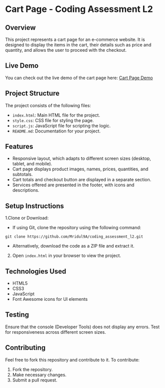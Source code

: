 # Cart Page - Coding Assessment L2

## Overview
This project represents a cart page for an e-commerce website. It is designed to display the items in
the cart, their details such as price and quantity, and allows the user to proceed with the checkout.

## Live Demo

You can check out the live demo of the cart page here: [Cart Page Demo](https://coding-assessment-l2-nine.vercel.app//)

## Project Structure
The project consists of the following files:
- `index.html`: Main HTML file for the project.
- `style.css`: CSS file for styling the page.
- `script.js`: JavaScript file for scripting the logic.
- `README.md`: Documentation for your project.

## Features
- Responsive layout, which adapts to different screen sizes (desktop, tablet, and mobile).
- Cart page displays product images, names, prices, quantities, and subtotals.
- Cart totals and checkout button are displayed in a separate section.
- Services offered are presented in the footer, with icons and descriptions.

## Setup Instructions
1.Clone or Download:

 * If using Git, clone the repository using the following command:
```
git clone https://github.com/Mridul9A/coding_assessment_l2.git
```
 * Alternatively, download the code as a ZIP file and extract it.
2. Open `index.html` in your browser to view the project.
## Technologies Used
- HTML5
- CSS3
- JavaScript
- Font Awesome icons for UI elements
## Testing
Ensure that the console (Developer Tools) does not display any errors.
Test for responsiveness across different screen sizes.
## Contributing
Feel free to fork this repository and contribute to it. To contribute:
1. Fork the repository.
2. Make necessary changes.
3. Submit a pull request.